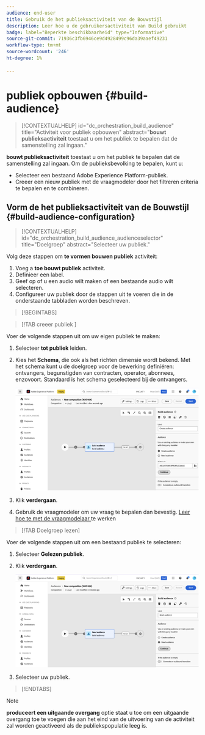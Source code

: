 ```yaml
---
audience: end-user
title: Gebruik de het publieksactiviteit van de Bouwstijl
description: Leer hoe u de gebruikersactiviteit van Build gebruikt
badge: label="Beperkte beschikbaarheid" type="Informative"
source-git-commit: 71936c3fb6946ce9d4928499c96da39aaef49231
workflow-type: tm+mt
source-wordcount: '246'
ht-degree: 1%

---
```



# publiek opbouwen {#build-audience}

>[!CONTEXTUALHELP]
>id="dc_orchestration_build_audience"
>title="Activiteit voor publiek opbouwen"
>abstract="**bouwt publieksactiviteit** toestaat u om het publiek te bepalen dat de samenstelling zal ingaan."

**bouwt publieksactiviteit** toestaat u om het publiek te bepalen dat de samenstelling zal ingaan. Om de publieksbevolking te bepalen, kunt u:

* Selecteer een bestaand Adobe Experience Platform-publiek.
* Creeer een nieuw publiek met de vraagmodeler door het filtreren criteria te bepalen en te combineren.

## Vorm de het publieksactiviteit van de Bouwstijl {#build-audience-configuration}

>[!CONTEXTUALHELP]
>id="dc_orchestration_build_audience_audienceselector"
>title="Doelgroep"
>abstract="Selecteer uw publiek."

Volg deze stappen om **te vormen bouwen publiek** activiteit:

1. Voeg a **toe bouwt publiek** activiteit.
1. Definieer een label.
1. Geef op of u een audio wilt maken of een bestaande audio wilt selecteren.
1. Configureer uw publiek door de stappen uit te voeren die in de onderstaande tabbladen worden beschreven.

>[!BEGINTABS]

>[!TAB  creeer publiek ]

Voer de volgende stappen uit om uw eigen publiek te maken:

1. Selecteer **tot publiek** leiden.
1. Kies het **Schema**, die ook als het richten dimensie wordt bekend. Met het schema kunt u de doelgroep voor de bewerking definiëren: ontvangers, begunstigden van contracten, operator, abonnees, enzovoort. Standaard is het schema geselecteerd bij de ontvangers.

   ![](../assets/build-audience-create.png)

1. Klik **verdergaan**.
1. Gebruik de vraagmodeler om uw vraag te bepalen dan bevestig. [ Leer hoe te met de vraagmodelaar ](../../query/query-modeler-overview.md) te werken

>[!TAB Doelgroep lezen]

Voer de volgende stappen uit om een bestaand publiek te selecteren:

1. Selecteer **Gelezen publiek**.
1. Klik **verdergaan**.

   ![](../assets/build-audience-read.png)

1. Selecteer uw publiek.

>[!ENDTABS]

>[!NOTE]
>
>**produceert een uitgaande overgang** optie staat u toe om een uitgaande overgang toe te voegen die aan het eind van de uitvoering van de activiteit zal worden geactiveerd als de publiekspopulatie leeg is.

<!--
## Examples{#build-audience-examples}

Here is an example of a workflow with two **Build audience** activities. The first one targets the poker players audience, followed by an email delivery. The second one targets the VIP clients audience, followed by an SMS delivery.

![](../assets/workflow-audience-example.png)
-->
